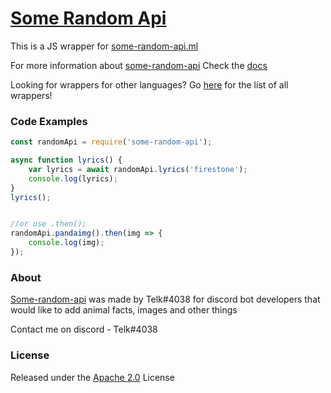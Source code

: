 # [Some Random Api](https://some-random-api.ml)
This is a JS wrapper for [some-random-api.ml](https://some-random-api.ml)


For more information about [some-random-api](https://some-random-api.ml)
Check the [docs](https://some-random-api.ml/docs)

Looking for wrappers for other languages?
Go [here](https://some-random-api.ml/wrappers) for the list of all wrappers!



### Code Examples

```javascript
const randomApi = require('some-random-api');

async function lyrics() {
    var lyrics = await randomApi.lyrics('firestone');
    console.log(lyrics);
}
lyrics();


//or use .then();
randomApi.pandaimg().then(img => {
    console.log(img);
});
```


### About
[Some-random-api](https://some-random-api.ml) was made by Telk#4038 for 
discord bot developers that would like to add animal facts, images and other things

Contact me on discord - Telk#4038


### License
Released under the [Apache 2.0](LICENSE) License
